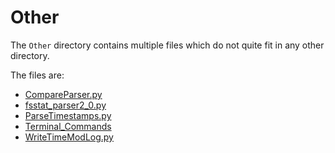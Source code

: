 # Other
The `Other` directory contains multiple files which do not quite fit in any other directory.

The files are:
- [CompareParser.py](./CompareParser/CompareParser.md)
- [fsstat_parser2_0.py](./fsstat_parser2_0/fsstat_parser2_0.md)
- [ParseTimestamps.py](./ParseTimestamps/ParseTimestamp.md)
- [Terminal_Commands](./Terminal_Commands/Terminal_Commands.md)
- [WriteTimeModLog.py](./WriteTimeModLog/WriteTimeModLog.md)